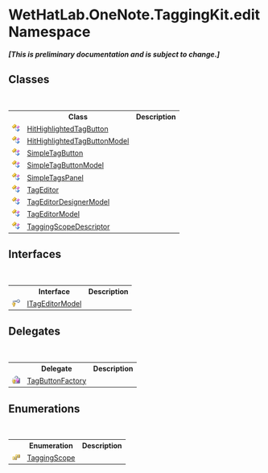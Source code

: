 # WetHatLab.OneNote.TaggingKit.edit Namespace
 _**\[This is preliminary documentation and is subject to change.\]**_

## Classes
&nbsp;<table><tr><th></th><th>Class</th><th>Description</th></tr><tr><td>![Public class](media/pubclass.gif "Public class")</td><td><a href="e0797c9e-c150-c273-e1aa-98d5d25e1ee1">HitHighlightedTagButton</a></td><td /></tr><tr><td>![Public class](media/pubclass.gif "Public class")</td><td><a href="1a584032-82bb-f44d-e530-57c5be41deb6">HitHighlightedTagButtonModel</a></td><td /></tr><tr><td>![Public class](media/pubclass.gif "Public class")</td><td><a href="0a5ed8da-a650-1680-d01c-ea6c79c19d5f">SimpleTagButton</a></td><td /></tr><tr><td>![Public class](media/pubclass.gif "Public class")</td><td><a href="270c4707-489f-5ccb-888d-fffc769b4d26">SimpleTagButtonModel</a></td><td /></tr><tr><td>![Public class](media/pubclass.gif "Public class")</td><td><a href="fda3d2a1-60c2-36fd-f86d-570742885aca">SimpleTagsPanel</a></td><td /></tr><tr><td>![Public class](media/pubclass.gif "Public class")</td><td><a href="6765a162-e3fb-2908-aff7-cf593766521d">TagEditor</a></td><td /></tr><tr><td>![Public class](media/pubclass.gif "Public class")</td><td><a href="4f801abf-0a46-9031-8b58-a589753352e3">TagEditorDesignerModel</a></td><td /></tr><tr><td>![Public class](media/pubclass.gif "Public class")</td><td><a href="d0783a73-0ba1-b750-13e8-e19b790c09dd">TagEditorModel</a></td><td /></tr><tr><td>![Public class](media/pubclass.gif "Public class")</td><td><a href="3690bbaa-4a73-a467-79e3-8a5755b34628">TaggingScopeDescriptor</a></td><td /></tr></table>

## Interfaces
&nbsp;<table><tr><th></th><th>Interface</th><th>Description</th></tr><tr><td>![Protected interface](media/protinterface.gif "Protected interface")</td><td><a href="924af36a-d57e-8d4c-94fe-efae9c665a90">ITagEditorModel</a></td><td /></tr></table>

## Delegates
&nbsp;<table><tr><th></th><th>Delegate</th><th>Description</th></tr><tr><td>![Protected delegate](media/protdelegate.gif "Protected delegate")</td><td><a href="b3ed2d56-a45e-f66c-e86e-74e00b41a1da">TagButtonFactory</a></td><td /></tr></table>

## Enumerations
&nbsp;<table><tr><th></th><th>Enumeration</th><th>Description</th></tr><tr><td>![Public enumeration](media/pubenumeration.gif "Public enumeration")</td><td><a href="b3be4048-2099-50e6-21a5-1c36d2dcb4f3">TaggingScope</a></td><td /></tr></table>&nbsp;
